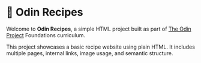 # 🍳 Odin Recipes

Welcome to **Odin Recipes**, a simple HTML project built as part of [The Odin Project](https://www.theodinproject.com/) Foundations curriculum.

This project showcases a basic recipe website using plain HTML. It includes multiple pages, internal links, image usage, and semantic structure.